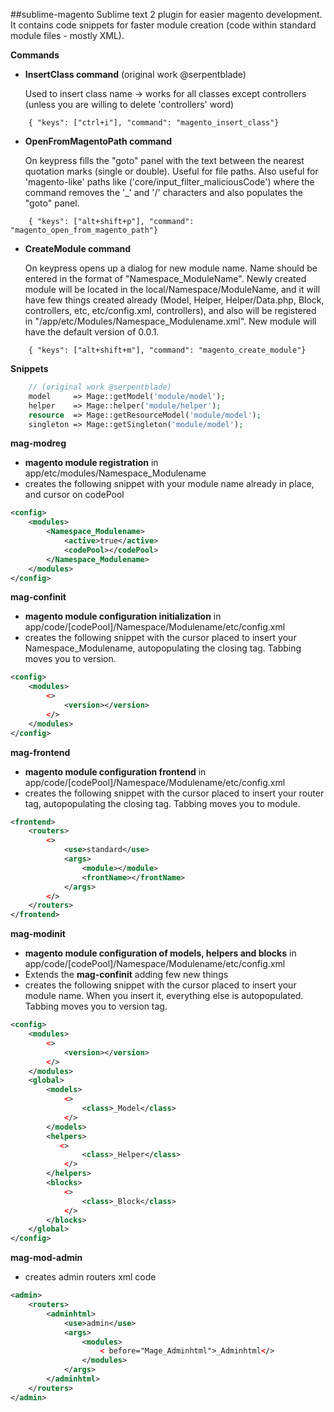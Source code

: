 ##sublime-magento
Sublime text 2 plugin for easier magento development. It contains code snippets for faster module creation (code within standard module files - mostly XML).

**Commands**

* **InsertClass command** (original work @serpentblade)

    Used to insert class name -> works for all classes except controllers (unless you are willing to delete 'controllers' word)
```
    { "keys": ["ctrl+i"], "command": "magento_insert_class"}
```

* **OpenFromMagentoPath command**

    On keypress fills the "goto" panel with the text between the nearest quotation marks (single or double). Useful for file paths. Also useful for 'magento-like' paths like ('core/input_filter_maliciousCode') where the command removes the '_' and '/' characters and also populates the "goto" panel.
```
    { "keys": ["alt+shift+p"], "command": "magento_open_from_magento_path"}
```

* **CreateModule command**

    On keypress opens up a dialog for new module name. Name should be entered in the format of "Namespace_ModuleName". Newly created module will be located in the local/Namespace/ModuleName, and it will have few things created already (Model, Helper, Helper/Data.php, Block, controllers, etc, etc/config.xml, controllers), and also will be registered in "/app/etc/Modules/Namespace_Modulename.xml".
    New module will have the default version of 0.0.1.
```
    { "keys": ["alt+shift+m"], "command": "magento_create_module"}
```

**Snippets**
```php
    // (original work @serpentblade)
    model     => Mage::getModel('module/model');
    helper    => Mage::helper('module/helper');
    resource  => Mage::getResourceModel('module/model');
    singleton => Mage::getSingleton('module/model');

```

**mag-modreg**
 * **magento module registration** in app/etc/modules/Namespace_Modulename
 * creates the following snippet with your module name already in place, and cursor on codePool
```xml
<config>
    <modules>
        <Namespace_Modulename>
            <active>true</active>
            <codePool></codePool>
        </Namespace_Modulename>
    </modules>
</config>
```

**mag-confinit**
 * **magento module configuration initialization** in app/code/[codePool]/Namespace/Modulename/etc/config.xml
 * creates the following snippet with the cursor placed to insert your Namespace_Modulename, autopopulating the closing tag. Tabbing moves you to version.
```xml
<config>
    <modules>
        <>
            <version></version>
        </>
    </modules>
</config>
```

**mag-frontend**
 * **magento module configuration frontend** in app/code/[codePool]/Namespace/Modulename/etc/config.xml
 * creates the following snippet with the cursor placed to insert your router tag, autopopulating the closing tag. Tabbing moves you to module.
```xml
<frontend>
    <routers>
        <>
            <use>standard</use>
            <args>
                <module></module>
                <frontName></frontName>
            </args>
        </>
    </routers>
</frontend>
```

**mag-modinit**
 * **magento module configuration of models, helpers and blocks** in app/code/[codePool]/Namespace/Modulename/etc/config.xml
 * Extends the **mag-confinit** adding few new things
 * creates the following snippet with the cursor placed to insert your module name. When you insert it, everything else is autopopulated. Tabbing moves you to version tag.
```xml
<config>
    <modules>
        <>
            <version></version>
        </>
    </modules>
    <global>
        <models>
            <>
                <class>_Model</class>
            </>
        </models>
        <helpers>
           <>
                <class>_Helper</class>
            </>
        </helpers>
        <blocks>
            <>
                <class>_Block</class>
            </>
        </blocks>
    </global>
</config>
```
**mag-mod-admin**
* creates admin routers xml code
```xml
<admin>
    <routers>
        <adminhtml>
            <use>admin</use>
            <args>
                <modules>
                    < before="Mage_Adminhtml">_Adminhtml</>
                </modules>
            </args>
        </adminhtml>
    </routers>
</admin>
```
